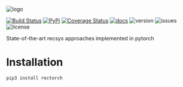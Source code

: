 [logo]: https://raw.githubusercontent.com/makgyver/rectorch/master/docsrc/img/logo_150w.svg
![logo]


[travis-img]: https://travis-ci.org/makgyver/rectorch.svg?branch=master
[travis-url]: https://travis-ci.org/makgyver/rectorch
[language]: https://img.shields.io/github/languages/top/makgyver/rectorch
[issues]: https://img.shields.io/github/issues/makgyver/rectorch
[license]: https://img.shields.io/github/license/makgyver/rectorch
[version]: https://img.shields.io/badge/python-3.6|3.7|3.8-blue
[pypi-image]: https://img.shields.io/pypi/v/rectorch.svg
[pypi]: https://pypi.python.org/pypi/rectorch

[![Build Status][travis-img]][travis-url]
[![PyPi][pypi-image]][pypi]
[![Coverage Status](https://coveralls.io/repos/github/makgyver/rectorch/badge.svg?branch=master)](https://coveralls.io/github/makgyver/rectorch?branch=master)
[![docs](https://img.shields.io/badge/docs-github.io-blue)](https://makgyver.github.io/rectorch/)
![version] ![issues] ![license]

State-of-the-art recsys approaches implemented in pytorch

# Installation

```
pip3 install rectorch
```
